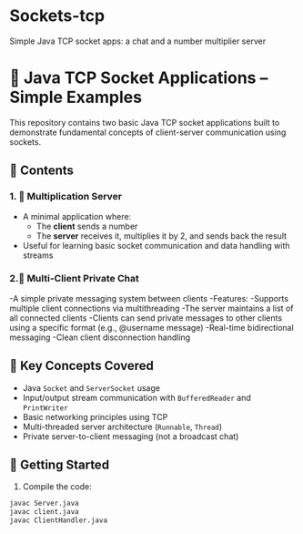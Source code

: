 # Sockets-tcp
Simple Java TCP socket apps: a chat and a number multiplier server
# 🔌 Java TCP Socket Applications – Simple Examples

This repository contains two basic Java TCP socket applications built to demonstrate fundamental concepts of client-server communication using sockets.

## 📁 Contents

### 1. 🧮 Multiplication Server
- A minimal application where:
  - The **client** sends a number
  - The **server** receives it, multiplies it by 2, and sends back the result
- Useful for learning basic socket communication and data handling with streams

### 2.💬 Multi-Client Private Chat
-A simple private messaging system between clients
-Features:
  -Supports multiple client connections via multithreading
  -The server maintains a list of all connected clients
  -Clients can send private messages to other clients using a specific format (e.g., @username message)
  -Real-time bidirectional messaging
  -Clean client disconnection handling

## 🧠 Key Concepts Covered
- Java `Socket` and `ServerSocket` usage
- Input/output stream communication with `BufferedReader` and `PrintWriter`
- Basic networking principles using TCP
- Multi-threaded server architecture (`Runnable`, `Thread`)
- Private server-to-client messaging (not a broadcast chat)

## 🚀 Getting Started

1. Compile the code:
```bash
javac Server.java
javac client.java
javac ClientHandler.java


